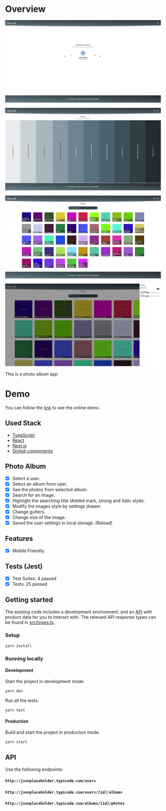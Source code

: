 # Overview

![image info](./users.png)

![image info](./albums.png)

![image info](./photos.png)

![image info](./settings.png)

This is a photo album app

# Demo

You can follow the [link](https://www.pavkout.cloud/) to see the online demo.

## Used Stack

- [TypeScript](https://www.typescriptlang.org/)
- [React](https://reactjs.org/)
- [Next.js](https://nextjs.org/)
- [Styled-components](https://styled-components.com/)

## Photo Album

- [x] Select a user.
- [x] Select an album from user.
- [x] See the photos from selected album.
- [x] Search for an image.
- [x] Highlight the searching title (Added mark, strong and italic style).
- [x] Modify the images style by settings drawer.
- [x] Change gutters.
- [x] Change size of the image.
- [x] Saved the user settings in local storage. (Reload)

## Features

- [x] Mobile Friendly.

## Tests (Jest)

- [x] Test Suites: 4 passed
- [x] Tests: 25 passed

## Getting started

The existing code includes a development environment, and an [API](#api) with product data for you to interact with. The relevant API response types can be found in [src/types.ts](src/types.ts).

### Setup

```sh
yarn install
```

### Running locally

#### Development

Start the project in development mode.

```sh
yarn dev
```

Run all the tests.

```sh
yarn test
```

#### Production

Build and start the project in production mode.

```sh
yarn start
```

## API

Use the following endpoints:

#### `http://jsonplaceholder.typicode.com/users`

#### `http://jsonplaceholder.typicode.com/users/[id]/albums`

#### `http://jsonplaceholder.typicode.com/albums/[id]/photos`
